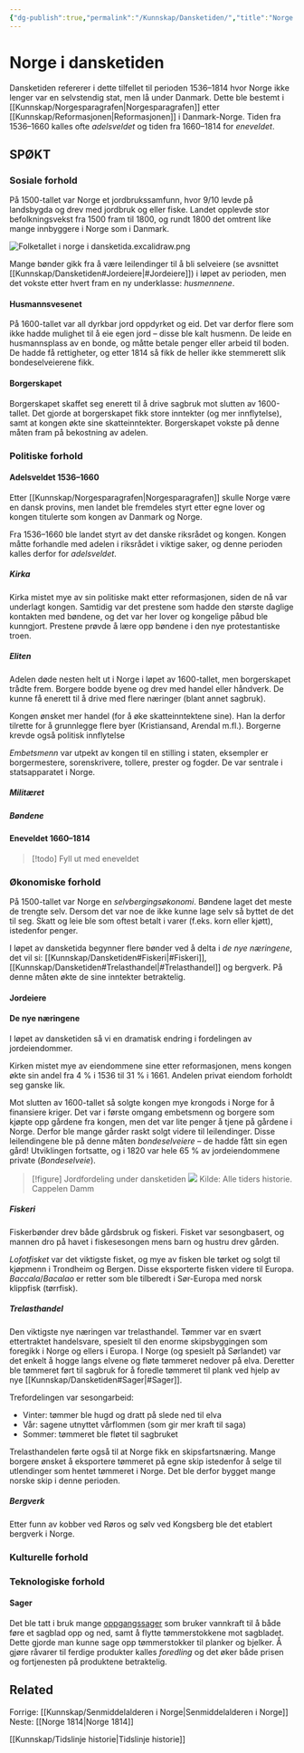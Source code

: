 ```yaml
---
{"dg-publish":true,"permalink":"/Kunnskap/Dansketiden/","title":"Norge i dansketiden","tags":["historie"]}
---
```



# Norge i dansketiden
Dansketiden refererer i dette tilfellet til perioden 1536–1814 hvor Norge ikke lenger var en selvstendig stat, men lå under Danmark. Dette ble bestemt i [[Kunnskap/Norgesparagrafen\|Norgesparagrafen]] etter [[Kunnskap/Reformasjonen\|Reformasjonen]] i Danmark-Norge. Tiden fra 1536–1660 kalles ofte *adelsveldet* og tiden fra 1660–1814 for *eneveldet*.

## SPØKT

### Sosiale forhold
På 1500-tallet var Norge et jordbrukssamfunn, hvor 9/10 levde på landsbygda og drev med jordbruk og eller fiske. Landet opplevde stor befolkningsvekst fra 1500 fram til 1800, og rundt 1800 det omtrent like mange innbyggere i Norge som i Danmark.

![Folketallet i norge i dansketida.excalidraw.png](/img/user/_resources/Folketallet%20i%20norge%20i%20dansketida.excalidraw.png)

Mange bønder gikk fra å være leilendinger til å bli selveiere (se avsnittet [[Kunnskap/Dansketiden#Jordeiere\|#Jordeiere]]) i løpet av perioden, men det vokste etter hvert fram en ny underklasse: *husmennene*.

#### Husmannsvesenet
På 1600-tallet var all dyrkbar jord oppdyrket og eid. Det var derfor flere som ikke hadde mulighet til å eie egen jord – disse ble kalt husmenn. De leide en husmannsplass av en bonde, og måtte betale penger eller arbeid til boden. De hadde få rettigheter, og etter 1814 så fikk de heller ikke stemmerett slik bondeselveierene fikk.

#### Borgerskapet
Borgerskapet skaffet seg enerett til å drive sagbruk mot slutten av 1600-tallet. Det gjorde at borgerskapet fikk store inntekter (og mer innflytelse), samt at kongen økte sine skatteinntekter. Borgerskapet vokste på denne måten fram på bekostning av adelen.

### Politiske forhold

#### Adelsveldet 1536–1660
Etter [[Kunnskap/Norgesparagrafen\|Norgesparagrafen]] skulle Norge være en dansk provins, men landet ble fremdeles styrt etter egne lover og kongen titulerte som kongen av Danmark og Norge. 

Fra 1536–1660 ble landet styrt av det danske riksrådet og kongen. Kongen måtte forhandle med adelen i riksrådet i viktige saker, og denne perioden kalles derfor for *adelsveldet*. 

##### Kirka
Kirka mistet mye av sin politiske makt etter reformasjonen, siden de nå var underlagt kongen. Samtidig var det prestene som hadde den største daglige kontakten med bøndene, og det var her lover og kongelige påbud ble kunngjort. Prestene prøvde å lære opp bøndene i den nye protestantiske troen.

##### Eliten
Adelen døde nesten helt ut i Norge i løpet av 1600-tallet, men borgerskapet trådte frem. Borgere bodde byene og drev med handel eller håndverk. De kunne få enerett til å drive med flere næringer (blant annet sagbruk).

Kongen ønsket mer handel (for å øke skatteinntektene sine). Han la derfor tilrette for å grunnlegge flere byer (Kristiansand, Arendal m.fl.). Borgerne krevde også politisk innflytelse

*Embetsmenn* var utpekt av kongen til en stilling i staten, eksempler er borgermestere, sorenskrivere, tollere, prester og fogder. De var sentrale i statsapparatet i Norge.

##### Militæret

##### Bøndene

#### Eneveldet 1660–1814
>[!todo]
>Fyll ut med eneveldet

### Økonomiske forhold
På 1500-tallet var Norge en *selvbergingsøkonomi*. Bøndene laget det meste de trengte selv. Dersom det var noe de ikke kunne lage selv så byttet de det til seg. Skatt og leie ble som oftest betalt i varer (f.eks. korn eller kjøtt), istedenfor penger.

I løpet av dansketida begynner flere bønder ved å delta i *de nye næringene*, det vil si: [[Kunnskap/Dansketiden#Fiskeri\|#Fiskeri]], [[Kunnskap/Dansketiden#Trelasthandel\|#Trelasthandel]] og bergverk. På denne måten økte de sine inntekter betraktelig.

#### Jordeiere

#### De nye næringene
I løpet av dansketiden så vi en dramatisk endring i fordelingen av jordeiendommer. 

Kirken mistet mye av eiendommene sine etter reformasjonen, mens kongen økte sin andel fra 4 % i 1536 til 31 % i 1661. Andelen privat eiendom forholdt seg ganske lik.

Mot slutten av 1600-tallet så solgte kongen mye krongods i Norge for å finansiere kriger. Det var i første omgang embetsmenn og borgere som kjøpte opp gårdene fra kongen, men det var lite penger å tjene på gårdene i Norge. Derfor ble mange gårder raskt solgt videre til leilendinger. Disse leilendingene ble på denne måten *bondeselveiere* – de hadde fått sin egen gård! Utviklingen fortsatte, og i 1820 var hele 65 % av jordeiendommene private (*Bondeselveie*).

>[!figure] Jordfordeling under dansketiden
>![](https://alletidershistorie.cappelendamm.no/aim/cappelenprod/files/files/1/e/d/735026db1876a04ba319340c2c6585252931002955/1ed735026db1876a04ba319340c2c6585252931002955.jpg/Scale/?Scale:geometry=%3E3840x%3E)
> Kilde: Alle tiders historie. Cappelen Damm

##### Fiskeri
Fiskerbønder drev både gårdsbruk og fiskeri. Fisket var sesongbasert, og mannen dro på havet i fiskesesongen mens barn og hustru drev gården.

*Lofotfisket* var det viktigste fisket, og mye av fisken ble tørket og solgt til kjøpmenn i Trondheim og Bergen. Disse eksporterte fisken videre til Europa. *Baccala*/*Bacalao* er retter som ble tilberedt i Sør-Europa med norsk klippfisk (tørrfisk).

##### Trelasthandel
Den viktigste nye næringen var trelasthandel. Tømmer var en svært ettertraktet handelsvare, spesielt til den enorme skipsbyggingen som foregikk i Norge og ellers i Europa. I Norge (og spesielt på Sørlandet) var det enkelt å hogge langs elvene og fløte tømmeret nedover på elva. Deretter ble tømmeret ført til sagbruk for å foredle tømmeret til plank ved hjelp av nye [[Kunnskap/Dansketiden#Sager\|#Sager]].

Trefordelingen var sesongarbeid:
- Vinter: tømmer ble hugd og dratt på slede ned til elva
- Vår: sagene utnyttet vårflommen (som gir mer kraft til saga)
- Sommer: tømmeret ble fløtet til sagbruket

Trelasthandelen førte også til at Norge fikk en skipsfartsnæring. Mange borgere ønsket å eksportere tømmeret på egne skip istedenfor å selge til utlendinger som hentet tømmeret i Norge. Det ble derfor bygget mange norske skip i denne perioden.

##### Bergverk
Etter funn av kobber ved Røros og sølv ved Kongsberg ble det etablert bergverk i Norge.

### Kulturelle forhold

### Teknologiske forhold

#### Sager
Det ble tatt i bruk mange [oppgangssager](https://snl.no/oppgangssag) som bruker vannkraft til å både føre et sagblad opp og ned, samt å flytte tømmerstokkene mot sagbladet. Dette gjorde man kunne sage opp tømmerstokker til planker og bjelker. Å gjøre råvarer til ferdige produkter kalles *foredling* og det øker både prisen og fortjenesten på produktene betraktelig.

## Related
Forrige: [[Kunnskap/Senmiddelalderen i Norge\|Senmiddelalderen i Norge]]
Neste: [[Norge 1814\|Norge 1814]]

[[Kunnskap/Tidslinje historie\|Tidslinje historie]]
